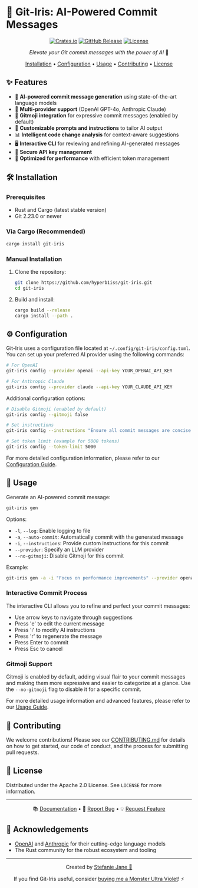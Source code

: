 # 🔮 Git-Iris: AI-Powered Commit Messages

<div align="center">

[![Crates.io][crates-shield]][crates]
[![GitHub Release][releases-shield]][releases]
[![License][license-shield]](LICENSE)

*Elevate your Git commit messages with the power of AI* 🚀

[Installation](#installation) • [Configuration](#configuration) • [Usage](#usage) • [Contributing](#contributing) • [License](#license)

</div>

## ✨ Features

- 🤖 **AI-powered commit message generation** using state-of-the-art language models
- 🔄 **Multi-provider support** (OpenAI GPT-4o, Anthropic Claude)
- 🎨 **Gitmoji integration** for expressive commit messages (enabled by default)
- 🔧 **Customizable prompts and instructions** to tailor AI output
- 📊 **Intelligent code change analysis** for context-aware suggestions
- 🖥️ **Interactive CLI** for reviewing and refining AI-generated messages
- 🔐 **Secure API key management**
- 🚀 **Optimized for performance** with efficient token management

## 🛠️ Installation

### Prerequisites

- Rust and Cargo (latest stable version)
- Git 2.23.0 or newer

### Via Cargo (Recommended)

```bash
cargo install git-iris
```

### Manual Installation

1. Clone the repository:
   ```bash
   git clone https://github.com/hyperb1iss/git-iris.git
   cd git-iris
   ```

2. Build and install:
   ```bash
   cargo build --release
   cargo install --path .
   ```

## ⚙️ Configuration

Git-Iris uses a configuration file located at `~/.config/git-iris/config.toml`. You can set up your preferred AI provider using the following commands:

```bash
# For OpenAI
git-iris config --provider openai --api-key YOUR_OPENAI_API_KEY

# For Anthropic Claude
git-iris config --provider claude --api-key YOUR_CLAUDE_API_KEY
```

Additional configuration options:

```bash
# Disable Gitmoji (enabled by default)
git-iris config --gitmoji false

# Set instructions
git-iris config --instructions "Ensure all commit messages are concise and descriptive."

# Set token limit (example for 5000 tokens)
git-iris config --token-limit 5000
```

For more detailed configuration information, please refer to our [Configuration Guide](CONFIG.md).

## 📖 Usage

Generate an AI-powered commit message:

```bash
git-iris gen
```

Options:
- `-l`, `--log`: Enable logging to file
- `-a`, `--auto-commit`: Automatically commit with the generated message
- `-i`, `--instructions`: Provide custom instructions for this commit
- `--provider`: Specify an LLM provider
- `--no-gitmoji`: Disable Gitmoji for this commit

Example:
```bash
git-iris gen -a -i "Focus on performance improvements" --provider openai
```

### Interactive Commit Process

The interactive CLI allows you to refine and perfect your commit messages:

- Use arrow keys to navigate through suggestions
- Press 'e' to edit the current message
- Press 'i' to modify AI instructions
- Press 'r' to regenerate the message
- Press Enter to commit
- Press Esc to cancel

### Gitmoji Support

Gitmoji is enabled by default, adding visual flair to your commit messages and making them more expressive and easier to categorize at a glance. Use the `--no-gitmoji` flag to disable it for a specific commit.

For more detailed usage information and advanced features, please refer to our [Usage Guide](USAGE.md).

## 🤝 Contributing

We welcome contributions! Please see our [CONTRIBUTING.md](CONTRIBUTING.md) for details on how to get started, our code of conduct, and the process for submitting pull requests.

## 📄 License

Distributed under the Apache 2.0 License. See `LICENSE` for more information.

---

<div align="center">

📚 [Documentation](https://github.com/hyperb1iss/git-iris/wiki) • 🐛 [Report Bug](https://github.com/hyperb1iss/git-iris/issues) • 💡 [Request Feature](https://github.com/hyperb1iss/git-iris/issues)

</div>

## 💖 Acknowledgements

- [OpenAI](https://openai.com/) and [Anthropic](https://www.anthropic.com/) for their cutting-edge language models
- The Rust community for the robust ecosystem and tooling

---

<div align="center">

Created by [Stefanie Jane 🌠](https://github.com/hyperb1iss)

If you find Git-Iris useful, consider [buying me a Monster Ultra Violet](https://ko-fi.com/hyperb1iss)! ⚡️

</div>

[crates-shield]: https://img.shields.io/crates/v/git-iris.svg
[crates]: https://crates.io/crates/git-iris
[releases-shield]: https://img.shields.io/github/release/hyperb1iss/git-iris.svg
[releases]: https://github.com/hyperb1iss/git-iris/releases
[license-shield]: https://img.shields.io/github/license/hyperb1iss/git-iris.svg